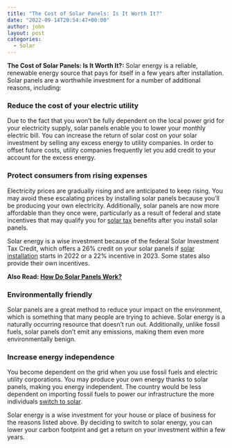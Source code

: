 ```yaml
---
title: "The Cost of Solar Panels: Is It Worth It?"
date: "2022-09-14T20:54:47+00:00"
author: john
layout: post
categories:
  - Solar
---
```


**The Cost of Solar Panels: Is It Worth It?:** Solar energy is a reliable, renewable energy source that pays for itself in a few years after installation. Solar panels are a worthwhile investment for a number of additional reasons, including:

### **Reduce the cost of your electric utility**

Due to the fact that you won’t be fully dependent on the local power grid for your electricity supply, solar panels enable you to lower your monthly electric bill. You can increase the return of solar cost on your solar investment by selling any excess energy to utility companies. In order to offset future costs, utility companies frequently let you add credit to your account for the excess energy.

### **Protect consumers from rising expenses**

Electricity prices are gradually rising and are anticipated to keep rising. You may avoid these escalating prices by installing solar panels because you’ll be producing your own electricity. Additionally, solar panels are now more affordable than they once were, particularly as a result of federal and state incentives that may qualify you for [solar tax](/what-you-need-to-know-about-the-federal-solar-tax-credit/) benefits after you install solar panels.

Solar energy is a wise investment because of the federal Solar Investment Tax Credit, which offers a 26% credit on your solar panels if [solar installation](/top-benefits-of-installing-solar-panels-on-your-home/) starts in 2022 or a 22% incentive in 2023. Some states also provide their own incentives.

**Also Read: [How Do Solar Panels Work?](/how-do-solar-panels-work/)**

### **Environmentally friendly**

Solar panels are a great method to reduce your impact on the environment, which is something that many people are trying to achieve. Solar energy is a naturally occurring resource that doesn’t run out. Additionally, unlike fossil fuels, solar panels don’t emit any emissions, making them even more environmentally benign.

### **Increase energy independence**

You become dependent on the grid when you use fossil fuels and electric utility corporations. You may produce your own energy thanks to solar panels, making you energy independent. The country would be less dependent on importing fossil fuels to power our infrastructure the more individuals [switch to solar](/reasons-you-should-switch-to-solar/).

Solar energy is a wise investment for your house or place of business for the reasons listed above. By deciding to switch to solar energy, you can lower your carbon footprint and get a return on your investment within a few years.
 